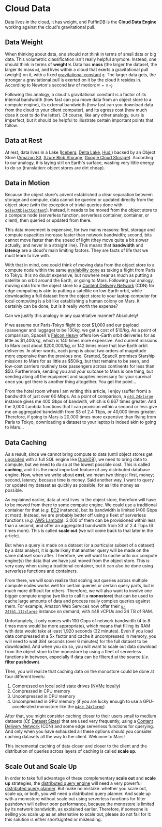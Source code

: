 # Cloud Data

Data lives in the cloud, it has weight, and PuffinDB is the **Cloud Data Engine** working against the cloud's gravitational pull.

## Data Weight
When thinking about data, one should not think in terms of small data or big data. This volumetric classification isn't really helpful anymore. Instead, one should think in terms of **weight** `W`. Data has **mass** (the larger the dataset, the larger its mass `m`), and lives within a cloud that exerts a gravitational pull (weight) on it, with a fixed [gravitational constant](https://en.wikipedia.org/wiki/Gravitational_constant) `g`. The larger data gets, the stronger a gravitational pull is exerted on it by the cloud it resides in. According to Newton's second law of motion: `W = m·g`

Following this analogy, a cloud's gravitational constant is a factor of its internal bandwidth (how fast can you move data from an object store to a compute engine), its external bandwidth (how fast can you download data from the cloud to your client computer), and its egress cost (how much does it cost to do the latter). Of course, like any other analogy, ours is imperfect, but it should be helpful to illustrate certain important points that follow.

## Data at Rest
At rest, data lives in a Lake ([Iceberg](https://iceberg.apache.org/), [Delta Lake](https://delta.io/), [Hudi](https://hudi.apache.org/)) backed by an Object Store ([Amazon S3](https://aws.amazon.com/s3/), [Azure Blob Storage](https://azure.microsoft.com/en-us/products/storage/blobs), [Google Cloud Storage](https://cloud.google.com/storage)). According to our analogy, it is laying still on Earth's surface, wasting very little energy to do so (translation: object stores are dirt cheap).

## Data in Motion
Because the object store's advent established a clear separation between storage and compute, data cannot be queried or updated directly from the object store (with the exception of trivial queries done with [`SelectObjectContent`](https://docs.aws.amazon.com/AmazonS3/latest/API/API_SelectObjectContent.html)). Instead, it needs to be moved from the object store to a compute node (serverless function, serverless container, container, or client), then queried or updated from there.

This data movement is expensive, for two mains reasons: first, storage and compute capacities increase faster than network bandwidth; second, bits cannot move faster than the speed of light (they move quite a bit slower actually, and never in a straight line). This means that **bandwidth** and **latency** are a cloud's main limiting factors. They are facts of life that we must learn to live with.

With that in mind, one could think of moving data from the object store to a compute node within the same [availability zone](https://docs.aws.amazon.com/AmazonRDS/latest/UserGuide/Concepts.RegionsAndAvailabilityZones.html) as taking a flight from Paris to Tokyo. It is no doubt expensive, but nowhere near as much as putting a satellite on orbit around the Earth, or going to Mars. Following our analogy, moving data from the object store to a [Content Delivery Network](https://en.wikipedia.org/wiki/Content_delivery_network) (CDN) for edge computing is akin to putting a satellite on low-Earth orbit, while downloading a full dataset from the object store to your laptop computer for local computing is a bit like establishing a human colony on Mars. It certainly can be done, but is it really worth the expense?

Can we justify this analogy in any quantitative manner? Absolutely!

If we assume our Paris-Tokyo flight to cost $1,000 and our payload (passenger and luggage) to be 100kg, we get a cost of $10/kg. As a point of comparison, SpaceX's [Falcon Heavy](https://www.spacex.com/vehicles/falcon-heavy/) offers low-Earth orbit deliveries for as little as $1,400/kg, which is 140 times more expensive. And current missions to Mars cost about $200,000/kg, or 142 times more that low-Earth orbit deliveries. In other words, each jump is about two orders of magnitude more expensive than the previous one. Granted, SpaceX promises Starship missions to Mars for as little as $50/kg, but that remains to be seen, and low-cost carriers routinely take passengers across continents for less than $50. Furthermore, sending you and your suitcase to Mars is one thing, but sending along all the equipment and supplies necessary for your survival once you get there is another thing altogether. You get the point...

From the hotel room where I am writing this article, I enjoy (suffer from) a bandwidth of just over 60 Mbps. As a point of comparison, a [`p4d.24xlarge`](https://aws.amazon.com/ec2/instance-types/p4/) instance gives me 400 Gbps of bandwith, which is 6,667 times greater. And the 3,000 Lambda functions that I can provision within a second or less give me an aggregated bandwidth from S3 of 2.4 Tbps, or 40,000 times greater. Therefore, if going to Mars is 20,000 times more expensive than flying from Paris to Tokyo, downloading a dataset to your laptop is indeed akin to going to Mars...

## Data Caching
As a result, since we cannot bring compute to data (until object stores get [upgraded](docs/Future-Proofing.md) with a full SQL engine like [DuckDB](https://duckdb.org/)), we need to bring data to compute, but we need to do so at the lowest possible cost. This is called **caching**, and it is the most important feature of any distributed database engine. Now, when we write about **cost**, we mean two things: first, money; second, latency, because time is money. Said another way, I want to query (or update) my dataset as quickly as possible, for as little money as possible.

As explained earlier, data at rest lives in the object store, therefore will have to be moved from there to some compute engine. We could use a traditional container for that (*e.g.* [EC2](https://aws.amazon.com/ec2/) instance), but its bandwidth is limited (400 Gbps at most). Instead, we are probably better off using a fleet of serverless functions (*e.g.* [AWS Lambda](https://aws.amazon.com/lambda/)): 3,000 of them can be provisioned within less than a second, and offer an aggregated bandwidth from S3 of 2.4 Tbps (6 times more). This is called **scale out** (we will come back to that later in the article).

But when a query is made on a dataset (or a particular subset of a dataset) by a data analyst, it is quite likely that another query will be made on the same dataset soon after. Therefore, we will want to cache onto our compute engine(s) the data that we have just moved from the object store. This is very easy when using a traditional container, but it can also be done using serverless functions and containers.

From there, we will soon realize that scaling out queries across multiple compute nodes works well for certain queries or certain query parts, but is much more difficult for others. Therefore, we will also want to involve one bigger compute engine (we like to call it a **monostore**) that can be used to cache large amounts of data and process really complex queries against them. For example, Amazon Web Services now offer their [`u-24tb1.112xlarge`](https://aws.amazon.com/ec2/instance-types/high-memory/) instance on demand, with 448 vCPUs and 24 TB of RAM.

Unfortunately, it only comes with 100 Gbps of network bandwidth (4 to 8 times more would be more appropriate), which means that filling its RAM with data would take at least 1,920 seconds (32 minutes). Even if you load data compressed at a 5× factor and cache it uncompressed in memory, you will need to wait 384 seconds (over 6 minutes) for the full dataset to be downloaded. And when you do so, you will want to scale out data download from the object store to the monostore by using a fleet of serverless functions in between, especially if data can be filtered at the source (*i.e.* **filter pushdown**).

Then, you will realize that caching data on the monostore could be done at four different levels:

1. Compressed on local solid state drives ([NVMe](https://en.wikipedia.org/wiki/NVM_Express) ideally)
2. Compressed in CPU memory
3. Uncompressed in CPU memory
4. Uncompressed in GPU memory (if you are lucky enough to use a GPU-accelerated monostore like the [`p4de.24xlarge`](https://aws.amazon.com/ec2/instance-types/p4/))

After that, you might consider caching closer to their users small to medium datasets (*Cf.* [Dataset Sizes](https://github.com/stoic-doc/Community/discussions/905)) that are used very frequently, using a [Content Delivery Network](https://en.wikipedia.org/wiki/Content_delivery_network) (CDN) and some edge serverless functions for querying. And only when you have exhausted all these options should you consider caching datasets all the way to the client. Welcome to Mars!

This incremental caching of data closer and closer to the client and the distribution of queries across layers of caching is called **scale up**.

## Scale Out and Scale Up
In order to take full advantage of these complementary **scale out** and **scale up** strategies, the [distributed query engine](docs/Query%20Engine.md) will need a very powerful [distributed query planner](docs/Query%20Planner.md). But make no mistake: whether you scale out, scale up, or both, you will need a distributed query planner. And scale up with a monostore without scale out using serverless functions for filter pushdown will deliver poor performance, because the monostore is limited by its network bandwidth, as explained earlier. Therefore, if someone is selling you scale up as an alternative to scale out, please do not fall for it: this solution is either shortsighted or misleading.
